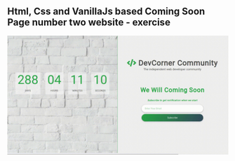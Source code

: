 Html, Css and VanillaJs based Coming Soon Page number two website - exercise
---

![ComingSoonPage2](https://github.com/r4nd3l/ComingSoonPage2/blob/master/img/sample.gif)
